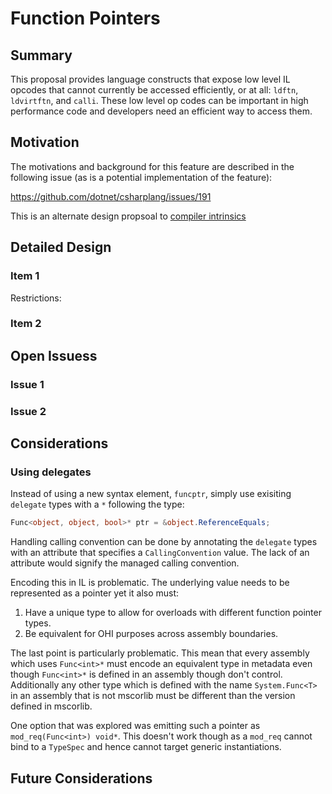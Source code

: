# Function Pointers

## Summary
This proposal provides language constructs that expose low level IL opcodes that cannot currently
be accessed efficiently, or at all: `ldftn`, `ldvirtftn`, and `calli`. These low level op 
codes can be important in high performance code and developers need an efficient way to access 
them.

## Motivation
The motivations and background for this feature are described in the following issue (as is a 
potential implementation of the feature): 

https://github.com/dotnet/csharplang/issues/191

This is an alternate design propsoal to [compiler intrinsics](https://github.com/dotnet/csharplang/blob/master/proposals/intrinsics.md)

## Detailed Design 

### Item 1

Restrictions:

### Item 2

## Open Issuess

### Issue 1

### Issue 2

## Considerations

### Using delegates
Instead of using a new syntax element, `funcptr`, simply use exisiting `delegate` types with a `*` following the type:

``` csharp
Func<object, object, bool>* ptr = &object.ReferenceEquals;
```

Handling calling convention can be done by annotating the `delegate` types with an attribute that specifies a `CallingConvention` value. The lack of an attribute would signify the managed calling convention.

Encoding this in IL is problematic. The underlying value needs to be represented as a pointer yet it also must:

1. Have a unique type to allow for overloads with different function pointer types. 
1. Be equivalent for OHI purposes across assembly boundaries.

The last point is particularly problematic. This mean that every assembly which uses `Func<int>*` must encode an equivalent type in metadata even though `Func<int>*` is defined in an assembly though don't control. Additionally any other type which is defined with the name `System.Func<T>` in an assembly that is not mscorlib must be different than the version defined in mscorlib.

One option that was explored was emitting such a pointer as `mod_req(Func<int>) void*`. This doesn't work though as a `mod_req` cannot bind to a `TypeSpec` and hence cannot target generic instantiations.

## Future Considerations
